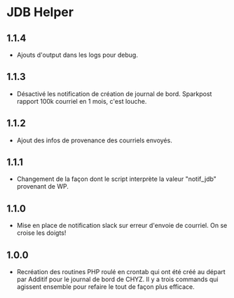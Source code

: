 # JDB Helper

## 1.1.4
- Ajouts d'output dans les logs pour debug.

## 1.1.3
- Désactivé les notification de création de journal de bord. Sparkpost rapport 100k courriel en 1 mois, c'est louche.

## 1.1.2
- Ajout des infos de provenance des courriels envoyés.

## 1.1.1
- Changement de la façon dont le script interprète la valeur "notif_jdb" provenant de WP.

## 1.1.0
- Mise en place de notification slack sur erreur d'envoie de courriel. On se croise les doigts!

## 1.0.0
- Recréation des routines PHP roulé en crontab qui ont été créé au départ par Additif pour le journal de bord de CHYZ. Il y a trois commands qui agissent ensemble pour refaire le tout de façon plus efficace.
